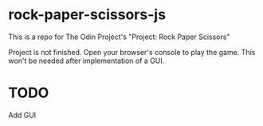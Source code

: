 # rock-paper-scissors-js
This is a repo for The Odin Project's "Project: Rock Paper Scissors"

Project is not finished. Open your browser's console to play the game. This won't be needed after implementation of a GUI.

# TODO
Add GUI

